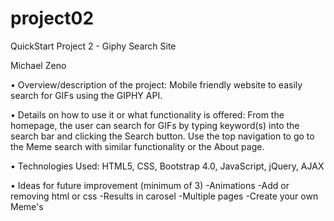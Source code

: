 # project02
QuickStart Project 2 - Giphy Search Site

Michael Zeno

• Overview/description of the project: Mobile friendly website to easily search for GIFs
using the GIPHY API.

• Details on how to use it or what functionality is offered: From the homepage, the user
can search for GIFs by typing keyword(s) into the search bar and clicking the Search button.
Use the top navigation to go to the Meme search with similar functionality or the About page.

• Technologies Used: HTML5, CSS, Bootstrap 4.0, JavaScript, jQuery, AJAX

• Ideas for future improvement (minimum of 3)
	-Animations
	-Add or removing html or css
	-Results in carosel
	-Multiple pages 
	-Create your own Meme's